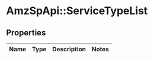 # AmzSpApi::ServiceTypeList

## Properties
Name | Type | Description | Notes
------------ | ------------- | ------------- | -------------

